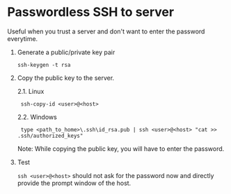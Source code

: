 # Passwordless SSH to server

Useful when you trust a server and don't want to enter the password everytime.

1. Generate a public/private key pair

	`ssh-keygen -t rsa`

2. Copy the public key to the server.

	2.1. Linux

		ssh-copy-id <user>@<host>

	2.2. Windows

		type <path_to_home>\.ssh\id_rsa.pub | ssh <user>@<host> "cat >> .ssh/authorized_keys"
	
	Note: While copying the public key, you will have to enter the password.

3. Test

	`ssh <user>@<host>`
	should not ask for the password now and directly provide the prompt window of the host.


